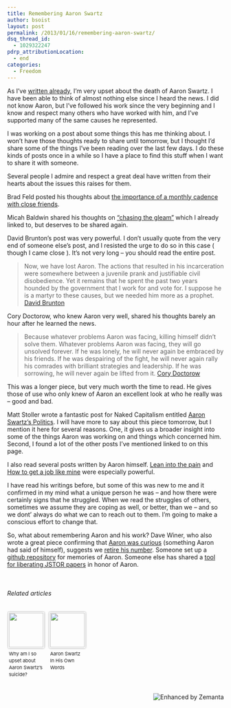 ```yaml
---
title: Remembering Aaron Swartz
author: bsoist
layout: post
permalink: /2013/01/16/remembering-aaron-swartz/
dsq_thread_id:
  - 1029322247
pdrp_attributionLocation:
  - end
categories:
  - Freedom
---
```

As I’ve [written already][1], I’m very upset about the death of Aaron Swartz. I have been able to think of almost nothing else since I heard the news. I did not know Aaron, but I’ve followed his work since the very beginning and I know and respect many others who have worked with him, and I’ve supported many of the same causes he represented.

I was working on a post about some things this has me thinking about. I won’t have those thoughts ready to share until tomorrow, but I thought I’d share some of the things I’ve been reading over the last few days. I do these kinds of posts once in a while so I have a place to find this stuff when I want to share it with someone.

Several people I admire and respect a great deal have written from their hearts about the issues this raises for them.

Brad Feld posted his thoughts about [the importance of a monthly cadence with close friends][2].

Micah Baldwin shared his thoughts on [“chasing the gleam”][3] which I already linked to, but deserves to be shared again.

David Brunton’s post was very powerful. I don’t usually quote from the very end of someone else’s post, and I resisted the urge to do so in this case ( though I came close ). It’s not very long &#8211; you should read the entire post.

> Now, we have lost Aaron. The actions that resulted in his incarceration were somewhere between a juvenile prank and justifiable civil disobedience. Yet it remains that he spent the past two years hounded by the government that I work for and vote for. I suppose he is a martyr to these causes, but we needed him more as a prophet. [David Brunton][4]

Cory Doctorow, who knew Aaron very well, shared his thoughts barely an hour after he learned the news.

> Because whatever problems Aaron was facing, killing himself didn’t solve them. Whatever problems Aaron was facing, they will go unsolved forever. If he was lonely, he will never again be embraced by his friends. If he was despairing of the fight, he will never again rally his comrades with brilliant strategies and leadership. If he was sorrowing, he will never again be lifted from it. [Cory Doctorow][5]

This was a longer piece, but very much worth the time to read. He gives those of use who only knew of Aaron an excellent look at who he really was &#8211; good and bad.

Matt Stoller wrote a fantastic post for Naked Capitalism entitled [Aaron Swartz’s Politics][6]. I will have more to say about this piece tomorrow, but I mention it here for several reasons. One, it gives us a broader insight into some of the things Aaron was working on and things which concerned him. Second, I found a lot of the other posts I’ve mentioned linked to on this page.

I also read several posts written by Aaron himself. [Lean into the pain][7] and [How to get a job like mine][8] were especially powerful.

I have read his writings before, but some of this was new to me and it confirmed in my mind what a unique person he was &#8211; and how there were certainly signs that he struggled. When we read the struggles of others, sometimes we assume they are coping as well, or better, than we &#8211; and so we dont’ always do what we can to reach out to them. I’m going to make a conscious effort to change that.

So, what about remembering Aaron and his work? Dave Winer, who also wrote a great piece confirming that [Aaron was curious][9] (something Aaron had said of himself), suggests we [retire his number][10]. Someone set up a [github repository][11] for memories of Aaron. Someone else has shared a [tool for liberating JSTOR papers][12] in honor of Aaron.

&nbsp;

<h6 class="zemanta-related-title" style="font-size: 1em;">
  Related articles
</h6>

<ul class="zemanta-article-ul zemanta-article-ul-image" style="margin: 0; padding: 0; overflow: hidden;">
  <li class="zemanta-article-ul-li-image zemanta-article-ul-li" style="padding: 0; background: none; list-style: none; display: block; float: left; vertical-align: top; text-align: left; width: 84px; font-size: 11px; margin: 2px 10px 10px 2px;">
    <a style="box-shadow: 0px 0px 4px #999; padding: 2px; display: block; border-radius: 2px; text-decoration: none;" href="http://discountgeni.us/2013/01/13/why-am-i-so-upset-about-aaron-swartzs-suicide/" target="_blank"><img style="padding: 0; margin: 0; border: 0; display: block; width: 80px; max-width: 100%;" alt="" src="http://i.zemanta.com/noimg_48_80_80.jpg" /></a><a style="display: block; overflow: hidden; text-decoration: none; line-height: 12pt; height: 80px; padding: 5px 2px 0 2px;" href="http://discountgeni.us/2013/01/13/why-am-i-so-upset-about-aaron-swartzs-suicide/" target="_blank">Why am I so upset about Aaron Swartz&#8217;s suicide?</a>
  </li>
  <li class="zemanta-article-ul-li-image zemanta-article-ul-li" style="padding: 0; background: none; list-style: none; display: block; float: left; vertical-align: top; text-align: left; width: 84px; font-size: 11px; margin: 2px 10px 10px 2px;">
    <a style="box-shadow: 0px 0px 4px #999; padding: 2px; display: block; border-radius: 2px; text-decoration: none;" href="http://dave-lucas.blogspot.com/2013/01/aaron-swartz-in-his-own-words.html" target="_blank"><img style="padding: 0; margin: 0; border: 0; display: block; width: 80px; max-width: 100%;" alt="" src="http://i.zemanta.com/138257087_80_80.jpg" /></a><a style="display: block; overflow: hidden; text-decoration: none; line-height: 12pt; height: 80px; padding: 5px 2px 0 2px;" href="http://dave-lucas.blogspot.com/2013/01/aaron-swartz-in-his-own-words.html" target="_blank">Aaron Swartz In His Own Words</a>
  </li>
</ul>

<div class="zemanta-pixie" style="margin-top: 10px; height: 15px;">
  <a class="zemanta-pixie-a" title="Enhanced by Zemanta" href="http://www.zemanta.com/?px"><img class="zemanta-pixie-img" style="border: none; float: right;" alt="Enhanced by Zemanta" src="http://img.zemanta.com/zemified_h.png?x-id=8ed76731-511a-4950-980c-397aa9ac0410" /></a>
</div>

 [1]: http://whsjr.soistmann.com/oped/2013/01/14/weve-lost-another-freedom-fighter/
 [2]: http://www.feld.com/wp/archives/2013/01/the-importance-of-a-monthly-cadence-with-close-friends.html?utm_source=feedburner&utm_medium=feed&utm_campaign=Feed%3A+FeldThoughts+%28Feld+Thoughts%29
 [3]: http://learntoduck.net/chasing-the-gleam
 [4]: http://davidbrunton.com/2013/01/14/aaron-swartz-is-dead/
 [5]: http://boingboing.net/2013/01/12/rip-aaron-swartz.html
 [6]: http://www.nakedcapitalism.com/2013/01/aaron-swartzs-politics.html#3mLpshzMqV3mjV3E.99
 [7]: http://www.aaronsw.com/weblog/dalio
 [8]: https://aaronsw.jottit.com/howtoget
 [9]: http://threads2.scripting.com/2013/january/aaronSwartz
 [10]: http://threads2.scripting.com/2013/january/weShouldRetireAaronsNumber
 [11]: https://github.com/rememberaaronsw/rememberaaronsw
 [12]: http://idealab.talkingpointsmemo.com/2013/01/aaron-swartz-article-liberator-tool-released-by-archive-team.php?ref=fpnewsfeed